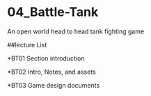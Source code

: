 # 04_Battle-Tank
An open world head to head tank fighting game


##lecture List

*BT01 Section introduction

*BT02 Intro, Notes, and assets

*BT03 Game design documents
